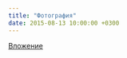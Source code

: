 ```yaml
---
title: "Фотография"
date: 2015-08-13 10:00:00 +0300
---
```



[Вложение](/assets/vk_photos/1/Zi_sin-IP_g.jpg)

